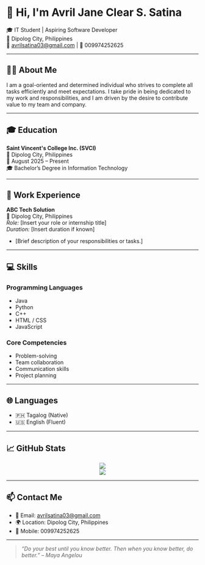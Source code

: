 # 👋 Hi, I'm Avril Jane Clear S. Satina

🎓 IT Student | Aspiring Software Developer  
📍 Dipolog City, Philippines  
📧 avrilsatina03@gmail.com | 📱 009974252625

---

## 🧑‍💼 About Me

I am a goal-oriented and determined individual who strives to complete all tasks efficiently and meet expectations. I take pride in being dedicated to my work and responsibilities, and I am driven by the desire to contribute value to my team and company.

---

## 🎓 Education

**Saint Vincent's College Inc. (SVCI)**  
📍 Dipolog City, Philippines  
📅 August 2025 – Present  
🎓 Bachelor’s Degree in Information Technology

---

## 💼 Work Experience

**ABC Tech Solution**  
📍 Dipolog City, Philippines  
*Role:* [Insert your role or internship title]  
*Duration:* [Insert duration if known]  
- [Brief description of your responsibilities or tasks.]

---

## 💻 Skills

### Programming Languages
- Java
- Python
- C++
- HTML / CSS
- JavaScript

### Core Competencies
- Problem-solving
- Team collaboration
- Communication skills
- Project planning

---

## 🌐 Languages

- 🇵🇭 Tagalog (Native)
- 🇺🇸 English (Fluent)

---

## 📈 GitHub Stats

<p align="center">
  <img src="https://github-readme-stats.vercel.app/api?username=avrilsatina03&show_icons=true&theme=default" />
  <br />
  <img src="https://github-readme-streak-stats.herokuapp.com/?user=avrilsatina03&theme=default" />
</p>

---

## 📫 Contact Me

- 📧 Email: [avrilsatina03@gmail.com](mailto:avrilsatina03@gmail.com)  
- 🌍 Location: Dipolog City, Philippines  
- 📱 Mobile: 009974252625

---

> *“Do your best until you know better. Then when you know better, do better.” – Maya Angelou*
